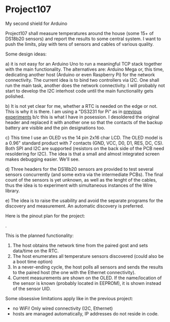 # Project107
My second shield for Arduino

Project107 shall measure temperatures around the house (some 15+ of DS18b20 sensors) and report the results to some central system. I want to push the limits, play with tens of sensors and cables of various quality.

Some design ideas:

a) it is not easy for an Arduino Uno to run a meaningful TCP stack together with the main functionality. The alternatives are: Arduino Mega or, this time, dedicating another host (Arduino or even Raspberry Pi) for the network connectivity. The current idea is to bind two controllers via I2C. One shall run the main task, another does the network connectivity. I will probably not start to develop the I2C interhost code until the main functionality gets polished.

b) It is not yet clear for me, whether a RTC is needed on the edge or not.
This is why it is there. I am using a "DS3231 for Pi" as in [previous experiments](https://github.com/metssigadus/ArduinoShieldMonster)
b/c this is what I have in posession. I desoldered the original header and replaced it with another one
so that the contacts of the backup battery are visible and the pin designations too.

c) This time I use an OLED vs the 14 pin 2x16 char LCD. The OLED model is a 0.96" standard product with 7 contacts (GND, VCC, D0, D1, RES, DC, CS). Both SPI and I2C are supported (resistors on the back side of the PCB need resoldering for I2C). The idea is that a small and almost integrated screen makes debugging easier. We'll see.

d) Three headers for the DS18b20 sensors are provided to test several sensors concurrently (and some extra via the intermediate PCBs). The final count of the sensors is yet unknown, as well as the lenght of the cables, thus the idea is to experiment with simultaneous instances of the Wire library.

e) The idea is to raise the usability and avoid the separate programs for the discovery and measurement. An automatic discovery is preferred.

Here is the pinout plan for the project:

.

This is the planned functionality:

1. The host obtains the network time from the paired gost and sets data/time on the RTC.
2. The host enumerates all temperature sensors discovered (could also be a boot time option)
3. In a never-ending cycle, the host polls all sensors and sends the results to the paired host (the one with the Ethernet connectivity).
4. Current measurements are shown on the OLED. If the name/location of the sensor is known (probably located in EEPROM), it is shown instead of the sensor UID.

Some obsessive limitations apply like in the previous project:
 - no WiFi! Only wired connectivity (I2C, Ethernet)
 - hosts are managed automatically, IP addresses do not reside in code.
